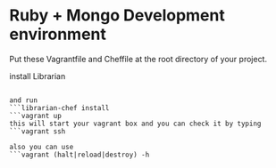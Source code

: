 # Ruby + Mongo Development environment

Put these Vagrantfile and Cheffile at the root directory of your project.

install Librarian
```gem install librarian-chef

and run
```librarian-chef install
```vagrant up 
this will start your vagrant box and you can check it by typing
```vagrant ssh

also you can use
```vagrant (halt|reload|destroy) -h